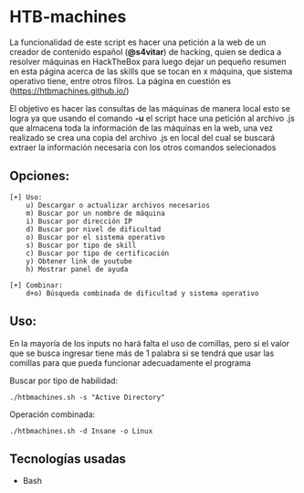 
# HTB-machines

La funcionalidad de este script es hacer una petición a la web de un creador de contenido español (**@s4vitar**) de hacking, quien se dedica a resolver máquinas en HackTheBox para luego dejar un pequeño resumen en esta página acerca de las skills que se tocan en x máquina, que sistema operativo tiene, entre otros filros. La página en cuestión es (https://htbmachines.github.io/)

El objetivo es hacer las consultas de las máquinas de manera local esto se logra ya que usando el comando **-u** el script hace una petición al archivo .js que almacena toda la información de las máquinas en la web, una vez realizado se crea una copia del archivo .js en local del cual se buscará extraer la información necesaria con los otros comandos selecionados

## Opciones:
```
[+] Uso:
	u) Descargar o actualizar archivos necesarios
	m) Buscar por un nombre de máquina
	i) Buscar por dirección IP
	d) Buscar por nivel de dificultad
	o) Buscar por el sistema operativo
	s) Buscar por tipo de skill
	c) Buscar por tipo de certificación
	y) Obtener link de youtube
	h) Mostrar panel de ayuda

[+] Combinar:
	d+o) Búsqueda combinada de dificultad y sistema operativo
```
## Uso:

En la mayoría de los inputs no hará falta el uso de comillas, pero si el valor que se busca ingresar tiene más de 1 palabra si se tendrá que usar las comillas para que pueda funcionar adecuadamente el programa

Buscar por tipo de habilidad:
```
./htbmachines.sh -s "Active Directory"
```
Operación combinada:
```
./htbmachines.sh -d Insane -o Linux
```

## Tecnologías usadas

- Bash
